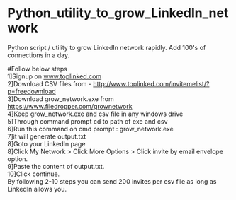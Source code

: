# Python_utility_to_grow_LinkedIn_network
Python script / utility to grow LinkedIn network rapidly. Add 100's of connections in a day.<br>


#Follow below steps <br>
1]Signup on www.toplinked.com  <br>
2]Download CSV files from - http://www.toplinked.com/invitemelist/?p=freedownload <br>
3]Download grow_network.exe from https://www.filedropper.com/grownetwork <br>
4]Keep grow_network.exe and csv file in any windows drive <br>
5]Through command prompt cd to path of exe and csv <br>
6]Run this command on cmd prompt : grow_network.exe <csv filename> <br>
7]it will generate output.txt <br>
8]Goto your LinkedIn page <br>
8]Click My Network > Click More Options > Click invite by email envelope option. <br>
9]Paste the content of output.txt. <br>
10]Click continue. <br>
By following 2-10 steps you can send 200 invites per csv file as long as LinkedIn allows you. <br>

